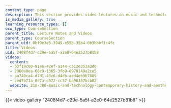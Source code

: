 ```yaml
---
content_type: page
description: This section provides video lectures on music and technology.
is_media_gallery: true
learning_resource_types: []
ocw_type: CourseSection
parent_title: Lecture Notes and Videos
parent_type: CourseSection
parent_uid: 0bf9e3e5-3949-e55b-35b4-8b3bbbf1c4fc
title: Videos
uid: 2408f4d7-c29e-5a5f-a2e0-64e2527b81b8
videos:
  content:
  - b3f19c00-91e6-42ef-a144-c512e353a3d0
  - 2960a0ea-68c9-1365-3fb9-6978149a2ce5
  - aa749ca4-d7d1-43c6-d4db-aed4eb9b7689
  - ced7b71a-8d7a-d572-cc37-ba96357bcb02
  website: 21m-380-music-and-technology-contemporary-history-and-aesthetics-fall-2009
---
```



{{< video-gallery "2408f4d7-c29e-5a5f-a2e0-64e2527b81b8" >}}

